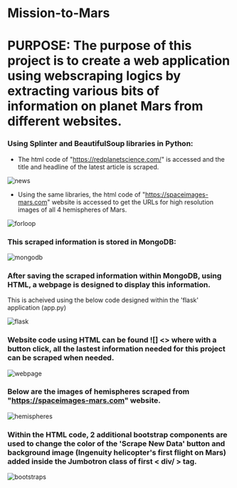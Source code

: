 # Mission-to-Mars

# PURPOSE: The purpose of this project is to create a web application using webscraping logics by extracting various bits of information on planet Mars from different websites.

### Using Splinter and BeautifulSoup libraries in Python:
- The html code of "https://redplanetscience.com/" is accessed and the title and headline of the latest article is scraped.
  
![news](https://user-images.githubusercontent.com/74985818/117238448-eb893880-adfa-11eb-8859-c8e8355fb861.png)

- Using the same libraries, the html code of "https://spaceimages-mars.com" website is accessed to get the URLs for high resolution images of all 4 hemispheres of Mars.

![forloop](https://user-images.githubusercontent.com/74985818/117238471-f2b04680-adfa-11eb-8d4e-78687223bbe7.png)


### This scraped information is stored in MongoDB:

![mongodb](https://user-images.githubusercontent.com/74985818/117238648-4c187580-adfb-11eb-8801-126fe16cba80.png)


### After saving the scraped information within MongoDB, using HTML, a webpage is designed to display this information.

This is acheived using the below code designed within the 'flask' application (app.py)

![flask](https://user-images.githubusercontent.com/74985818/117238793-87b33f80-adfb-11eb-8110-526aa882269f.png)

### Website code using HTML can be found ![] <<here>> where with a button click, all the lastest information needed for this project can be scraped when needed.
  
![webpage](https://user-images.githubusercontent.com/74985818/117239195-4e2f0400-adfc-11eb-9e2b-cd3490864bb9.png)
  
### Below are the images of hemispheres scraped from "https://spaceimages-mars.com" website.

![hemispheres](https://user-images.githubusercontent.com/74985818/117239320-8e8e8200-adfc-11eb-8f47-5bfc691b5540.png)

### Within the HTML code, 2 additional bootstrap components are used to change the color of the 'Scrape New Data' button and background image (Ingenuity helicopter's first flight on Mars) added inside the Jumbotron class of first < div/ > tag.
  
![bootstraps](https://user-images.githubusercontent.com/74985818/117239596-15dbf580-adfd-11eb-908e-2ac2b484e280.png)


